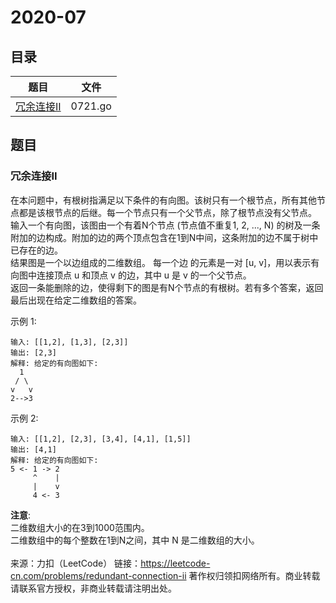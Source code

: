 # 2020-07

## 目录
| 题目 | 文件 |
| ---- | ---- |
| [冗余连接II](#冗余连接II) | 0721.go |

## 题目
### 冗余连接II
在本问题中，有根树指满足以下条件的有向图。该树只有一个根节点，所有其他节点都是该根节点的后继。每一个节点只有一个父节点，除了根节点没有父节点。</br>
输入一个有向图，该图由一个有着N个节点 (节点值不重复1, 2, ..., N) 的树及一条附加的边构成。附加的边的两个顶点包含在1到N中间，这条附加的边不属于树中已存在的边。</br>
结果图是一个以边组成的二维数组。 每一个边 的元素是一对 [u, v]，用以表示有向图中连接顶点 u 和顶点 v 的边，其中 u 是 v 的一个父节点。</br>
返回一条能删除的边，使得剩下的图是有N个节点的有根树。若有多个答案，返回最后出现在给定二维数组的答案。</br>

示例 1:</br>
```
输入: [[1,2], [1,3], [2,3]]
输出: [2,3]
解释: 给定的有向图如下:
  1
 / \
v   v
2-->3
```
示例 2:
```
输入: [[1,2], [2,3], [3,4], [4,1], [1,5]]
输出: [4,1]
解释: 给定的有向图如下:
5 <- 1 -> 2
     ^    |
     |    v
     4 <- 3
```

**注意**:</br>
二维数组大小的在3到1000范围内。</br>
二维数组中的每个整数在1到N之间，其中 N 是二维数组的大小。</br>
</br>
来源：力扣（LeetCode）
链接：https://leetcode-cn.com/problems/redundant-connection-ii
著作权归领扣网络所有。商业转载请联系官方授权，非商业转载请注明出处。